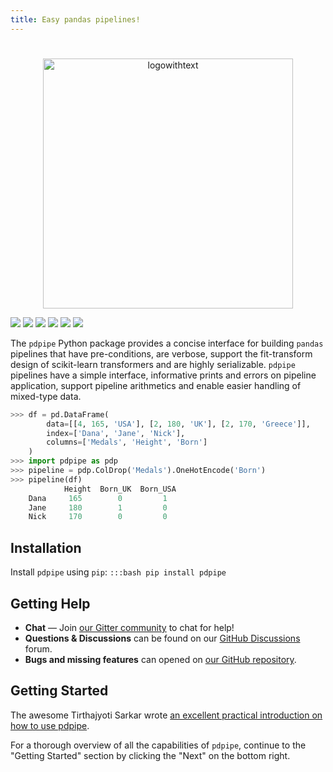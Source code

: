 ```yaml
---
title: Easy pandas pipelines!
---
```

#
<p align="center">
    <img src="https://pdpipe.readthedocs.io/en/latest/images/pdpipe_row.png" alt="logowithtext" width="400px" style="display: block; margin-left: auto; margin-right: auto"/>
</p>


[![](https://img.shields.io/pypi/v/pdpipe.svg)](https://pypi.org/project/pdpipe)
[![](https://pepy.tech/badge/pdpipe)](https://pepy.tech/project/pdpipe)
[![](https://github.com/pdpipe/pdpipe/actions/workflows/test.yml/badge.svg)](https://github.com/pdpipe/pdpipe/actions/workflows/test.yml)
[![](https://codecov.io/github/pdpipe/pdpipe/coverage.svg?branch=master)](https://codecov.io/github/pdpipe/pdpipe?branch=master)
[![](https://www.codefactor.io/repository/github/pdpipe/pdpipe/badge?style=plastic)](https://www.codefactor.io/repository/github/pdpipe/pdpipe)
[![](https://img.shields.io/badge/License-MIT-ff69b4.svg)](https://pypi.python.org/pypi/pdpipe)
<!-- [![](https://img.shields.io/pypi/pyversions/pdpipe.svg)](https://pypi.org/project/pdpipe) -->


The `pdpipe` Python package provides a concise interface for building `pandas`
pipelines that have pre-conditions, are verbose, support the fit-transform
design of scikit-learn transformers and are highly serializable. `pdpipe`
pipelines have a simple interface, informative prints and errors on pipeline
application, support pipeline arithmetics and enable easier handling of
mixed-type data.

```py
>>> df = pd.DataFrame(
        data=[[4, 165, 'USA'], [2, 180, 'UK'], [2, 170, 'Greece']],
        index=['Dana', 'Jane', 'Nick'],
        columns=['Medals', 'Height', 'Born']
    )
>>> import pdpipe as pdp
>>> pipeline = pdp.ColDrop('Medals').OneHotEncode('Born')
>>> pipeline(df)
            Height  Born_UK  Born_USA
    Dana     165        0         1
    Jane     180        1         0
    Nick     170        0         0
```

## Installation

Install `pdpipe` using `pip`: `:::bash pip install pdpipe`

## Getting Help

* **Chat** — Join [our Gitter community](https://gitter.im/pdpipe/community) to chat for help!
* **Questions & Discussions** can be found on our [GitHub Discussions](https://github.com/pdpipe/pdpipe/discussions) forum.
* **Bugs and missing features** can opened on [our GitHub repository](https://github.com/pdpipe/pdpipe/issues).

## Getting Started

The awesome Tirthajyoti Sarkar wrote [an excellent practical introduction on how to use pdpipe](https://tirthajyoti.github.io/Notebooks/Pandas-pipeline-with-pdpipe).

For a thorough overview of all the capabilities of `pdpipe`, continue to the "Getting Started" section by clicking the "Next" on the bottom right.
